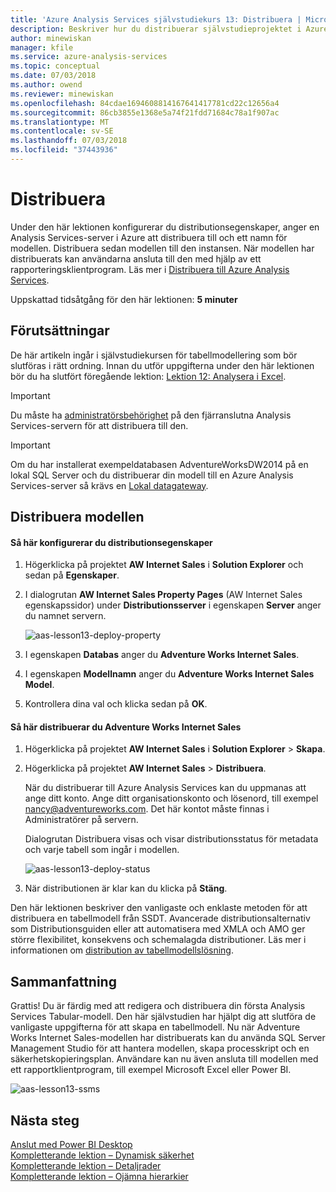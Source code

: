 ```yaml
---
title: 'Azure Analysis Services självstudiekurs 13: Distribuera | Microsoft Docs'
description: Beskriver hur du distribuerar självstudieprojektet i Azure Analysis Services.
author: minewiskan
manager: kfile
ms.service: azure-analysis-services
ms.topic: conceptual
ms.date: 07/03/2018
ms.author: owend
ms.reviewer: minewiskan
ms.openlocfilehash: 84cdae1694608814167641417781cd22c12656a4
ms.sourcegitcommit: 86cb3855e1368e5a74f21fdd71684c78a1f907ac
ms.translationtype: MT
ms.contentlocale: sv-SE
ms.lasthandoff: 07/03/2018
ms.locfileid: "37443936"
---
```

# <a name="deploy"></a>Distribuera

Under den här lektionen konfigurerar du distributionsegenskaper, anger en Analysis Services-server i Azure att distribuera till och ett namn för modellen. Distribuera sedan modellen till den instansen. När modellen har distribuerats kan användarna ansluta till den med hjälp av ett rapporteringsklientprogram. Läs mer i [Distribuera till Azure Analysis Services](https://docs.microsoft.com/azure/analysis-services/analysis-services-deploy).  
  
Uppskattad tidsåtgång för den här lektionen: **5 minuter**  
  
## <a name="prerequisites"></a>Förutsättningar  
De här artikeln ingår i självstudiekursen för tabellmodellering som bör slutföras i rätt ordning. Innan du utför uppgifterna under den här lektionen bör du ha slutfört föregående lektion: [Lektion 12: Analysera i Excel](../tutorials/aas-lesson-12-analyze-in-excel.md).  

> [!IMPORTANT]  
> Du måste ha [administratörsbehörighet](../analysis-services-server-admins.md) på den fjärranslutna Analysis Services-servern för att distribuera till den.  

> [!IMPORTANT]  
> Om du har installerat exempeldatabasen AdventureWorksDW2014 på en lokal SQL Server och du distribuerar din modell till en Azure Analysis Services-server så krävs en [Lokal datagateway](../analysis-services-gateway.md).
  
## <a name="deploy-the-model"></a>Distribuera modellen  
  
#### <a name="to-configure-deployment-properties"></a>Så här konfigurerar du distributionsegenskaper  

  
1.  Högerklicka på projektet **AW Internet Sales** i **Solution Explorer** och sedan på **Egenskaper**.  
  
2.  I dialogrutan **AW Internet Sales Property Pages** (AW Internet Sales egenskapssidor) under **Distributionsserver** i egenskapen **Server** anger du namnet servern.  

    ![aas-lesson13-deploy-property](../tutorials/media/aas-lesson13-deploy-property.png)
  
3.  I egenskapen **Databas** anger du **Adventure Works Internet Sales**.  
  
4.  I egenskapen **Modellnamn** anger du **Adventure Works Internet Sales Model**.  
  
5.  Kontrollera dina val och klicka sedan på **OK**.  
  
#### <a name="to-deploy-the-adventure-works-internet-sales"></a>Så här distribuerar du Adventure Works Internet Sales
  
1.  Högerklicka på projektet **AW Internet Sales** i **Solution Explorer** > **Skapa**.  

2.  Högerklicka på projektet **AW Internet Sales** > **Distribuera**.

    När du distribuerar till Azure Analysis Services kan du uppmanas att ange ditt konto. Ange ditt organisationskonto och lösenord, till exempel nancy@adventureworks.com. Det här kontot måste finnas i Administratörer på servern.
  
    Dialogrutan Distribuera visas och visar distributionsstatus för metadata och varje tabell som ingår i modellen.  
    
    ![aas-lesson13-deploy-status](../tutorials/media/aas-lesson13-deploy-status.png)
  
3. När distributionen är klar kan du klicka på **Stäng**.  
  

Den här lektionen beskriver den vanligaste och enklaste metoden för att distribuera en tabellmodell från SSDT. Avancerade distributionsalternativ som Distributionsguiden eller att automatisera med XMLA och AMO ger större flexibilitet, konsekvens och schemalagda distributioner. Läs mer i informationen om [distribution av tabellmodellslösning](https://docs.microsoft.com/sql/analysis-services/tabular-models/tabular-model-solution-deployment-ssas-tabular).

## <a name="conclusion"></a>Sammanfattning  
Grattis! Du är färdig med att redigera och distribuera din första Analysis Services Tabular-modell. Den här självstudien har hjälpt dig att slutföra de vanligaste uppgifterna för att skapa en tabellmodell. Nu när Adventure Works Internet Sales-modellen har distribuerats kan du använda SQL Server Management Studio för att hantera modellen, skapa processkript och en säkerhetskopieringsplan. Användare kan nu även ansluta till modellen med ett rapportklientprogram, till exempel Microsoft Excel eller Power BI.  

![aas-lesson13-ssms](../tutorials/media/aas-lesson13-ssms.png)
  
  
  
## <a name="whats-next"></a>Nästa steg
[Anslut med Power BI Desktop](../analysis-services-connect-pbi.md)   
[Kompletterande lektion – Dynamisk säkerhet](../tutorials/aas-supplemental-lesson-dynamic-security.md)   
[Kompletterande lektion – Detaljrader](../tutorials/aas-supplemental-lesson-detail-rows.md)   
[Kompletterande lektion – Ojämna hierarkier](../tutorials/aas-supplemental-lesson-ragged-hierarchies.md)   
